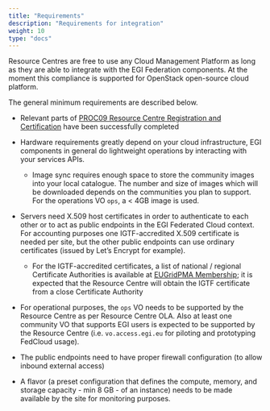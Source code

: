 ```yaml
---
title: "Requirements"
description: "Requirements for integration"
weight: 10
type: "docs"
---
```


Resource Centres are free to use any Cloud Management Platform as long as they
are able to integrate with the EGI Federation components. At the moment this
compliance is supported for OpenStack open-source cloud platform.

The general minimum requirements are described below.

- Relevant parts of
  [PROC09 Resource Centre Registration and Certification](https://confluence.egi.eu/display/EGIPP/PROC09+Resource+Centre+Registration+and+Certification)
  have been successfully completed

- Hardware requirements greatly depend on your cloud infrastructure, EGI
  components in general do lightweight operations by interacting with your
  services APIs.

  - Image sync requires enough space to store the community images into your
    local catalogue. The number and size of images which
    will be downloaded depends on the communities you plan to support. For the
    operations VO `ops`, a < 4GB image is used.

- Servers need X.509 host certificates in order to authenticate to each other or
  to act as public endpoints in the EGI Federated Cloud context. For accounting
  purposes one IGTF-accredited X.509 certificate is needed per site, but the
  other public endpoints can use ordinary certificates (issued by Let’s Encrypt
  for example).

  - For the IGTF-accredited certificates, a list of national / regional
    Certificate Authorities is available at
    [EUGridPMA Membership](https://www.eugridpma.org/members/membership); it is
    expected that the Resource Centre will obtain the IGTF certificate from a
    close Certificate Authority

- For operational purposes, the `ops` VO needs to be supported by the Resource
  Centre as per Resource Centre OLA. Also at least one community VO that
  supports EGI users is expected to be supported by the Resource Centre (i.e.
  `vo.access.egi.eu` for piloting and prototyping FedCloud usage).

- The public endpoints need to have proper firewall configuration (to allow
  inbound external access)

- A flavor (a preset configuration that defines the compute, memory, and storage
  capacity - min 8 GB - of an instance) needs to be made available by the site
  for monitoring purposes.
